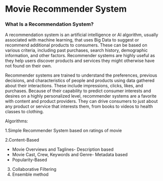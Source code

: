 # Movie Recommender System

### What Is a Recommendation System?
A recommendation system is an artificial intelligence or AI algorithm, usually associated with machine learning, that uses Big Data to suggest or recommend additional products to consumers. These can be based on various criteria, including past purchases, search history, demographic information, and other factors. Recommender systems are highly useful as they help users discover products and services they might otherwise have not found on their own.

Recommender systems are trained to understand the preferences, previous decisions, and characteristics of people and products using data gathered about their interactions. These include impressions, clicks, likes, and purchases. Because of their capability to predict consumer interests and desires on a highly personalized level, recommender systems are a favorite with content and product providers. They can drive consumers to just about any product or service that interests them, from books to videos to health classes to clothing.

Algorithms:

1.Simple Recommender System based on ratings of movie

2.Content-Based
  - Movie Overviews and Taglines- Description based
  - Movie Cast, Crew, Keywords and Genre- Metadata based
  - Popularity-Based

3. Collaborative Filtering
4. Ensemble method

